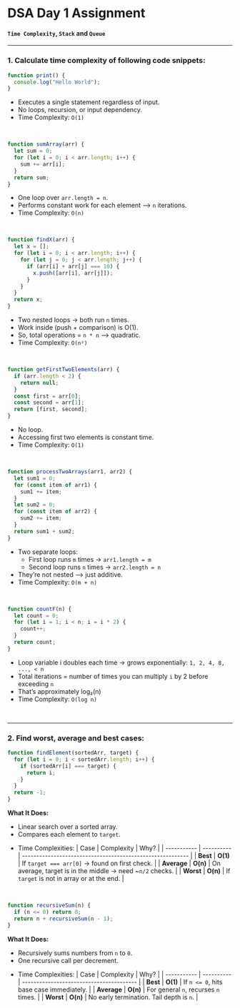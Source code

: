 # DSA Day 1 Assignment

#### `Time Complexity`, `Stack` and `Queue`

---

### 1. Calculate time complexity of following code snippets:

```js
function print() {
  console.log("Hello World");
}
```

- Executes a single statement regardless of input.
- No loops, recursion, or input dependency.
- Time Complexity: `O(1)`

<br>

```js
function sumArray(arr) {
  let sum = 0;
  for (let i = 0; i < arr.length; i++) {
    sum += arr[i];
  }
  return sum;
}
```

- One loop over `arr.length = n`.
- Performs constant work for each element --> `n` iterations.
- Time Complexity: `O(n)`

<br>

```js
function findX(arr) {
  let x = [];
  for (let i = 0; i < arr.length; i++) {
    for (let j = 0; j < arr.length; j++) {
      if (arr[i] + arr[j] === 10) {
        x.push([arr[i], arr[j]]);
      }
    }
  }
  return x;
}
```

- Two nested loops → both run `n` times.
- Work inside (push + comparison) is O(1).
- So, total operations = `n * n` --> quadratic.
- Time Complexity: `O(n²)`

<br>

```js
function getFirstTwoElements(arr) {
  if (arr.length < 2) {
    return null;
  }
  const first = arr[0];
  const second = arr[1];
  return [first, second];
}
```

- No loop.
- Accessing first two elements is constant time.
- Time Complexity: `O(1)`

<br>

```js
function processTwoArrays(arr1, arr2) {
  let sum1 = 0;
  for (const item of arr1) {
    sum1 += item;
  }
  let sum2 = 0;
  for (const item of arr2) {
    sum2 += item;
  }
  return sum1 + sum2;
}
```

- Two separate loops:
  - First loop runs `m` times → `arr1.length = m`
  - Second loop runs `n` times → `arr2.length = n`
- They’re not nested --> just additive.
- Time Complexity: `O(m + n)`

<br>

```js
function countF(n) {
  let count = 0;
  for (let i = 1; i < n; i = i * 2) {
    count++;
  }
  return count;
}
```

- Loop variable i doubles each time → grows exponentially: `1, 2, 4, 8, ..., < n`
- Total iterations = number of times you can multiply `i` by 2 before exceeding `n`
- That’s approximately log₂(n)
- Time Complexity: `O(log n)`

<br>

---

### 2. Find worst, average and best cases:

```js
function findElement(sortedArr, target) {
  for (let i = 0; i < sortedArr.length; i++) {
    if (sortedArr[i] === target) {
      return i;
    }
  }
  return -1;
}
```

**What It Does:**

- Linear search over a sorted array.
- Compares each element to `target`.

* Time Complexities:
  | Case | Complexity | Why? |
  | ----------- | ---------- | ---------------------------------------------------------- |
  | **Best** | **O(1)** | If `target === arr[0]` -> found on first check. |
  | **Average** | **O(n)** | On average, target is in the middle -> need \~`n/2` checks. |
  | **Worst** | **O(n)** | If `target` is not in array or at the end. |

<br>

```js
function recursiveSum(n) {
  if (n <= 0) return 0;
  return n + recursiveSum(n - 1);
}
```

**What It Does:**

- Recursively sums numbers from `n` to `0`.
- One recursive call per decrement.

* Time Complexities:
| Case        | Complexity | Why?                                     |
| ----------- | ---------- | ---------------------------------------- |
| **Best**    | **O(1)**   | If `n <= 0`, hits base case immediately. |
| **Average** | **O(n)**   | For general `n`, recurses `n` times.     |
| **Worst**   | **O(n)**   | No early termination. Tail depth is `n`. |
